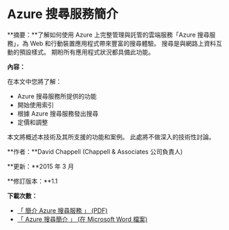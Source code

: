 <properties 
    pageTitle="Azure 搜尋服務簡介 | Microsoft Azure | 雲端託管搜尋服務" 
    description="了解託管的雲端搜尋服務「Azure 搜尋服務」如何協助您建置搜尋功能豐富的應用程式。" 
    editor="monicar" 
    manager="mblythe" 
    services="search" 
    documentationCenter="" 
    authors="HeidiSteen"/>

<tags 
    ms.service="search" 
    ms.workload="search" 
    ms.tgt_pltfrm="na" 
    ms.devlang="na" 
    ms.topic="article" 
    ms.date="11/04/2015" 
    ms.author="heidist"/>


# Azure 搜尋服務簡介

**摘要：**了解如何使用 Azure 上完整管理與託管的雲端服務「Azure 搜尋服務」，為 Web 和行動裝置應用程式帶來豐富的搜尋體驗。 搜尋是與網路上資料互動的預設樣式。 期盼所有應用程式狀況都具備此功能。

**內容：**

在本文中您將了解：

* Azure 搜尋服務所提供的功能
* 開始使用索引
* 根據 Azure 搜尋服務發出搜尋
* 定價和調整

本文將概述本技術及其所支援的功能和案例。 此處將不做深入的技術性討論。

**作者：**David Chappell (Chappell & Associates 公司負責人)

**更新：**2015 年 3 月

**修訂版本：**1.1

**下載次數：**

* <a href="http://go.microsoft.com/fwlink/p/?LinkId=522547" target="_blank">「 簡介 Azure 搜尋服務 」 (PDF)</a>
* <a href="http://go.microsoft.com/fwlink/p/?LinkId=529011" target="_blank">「 Azure 搜尋簡介 」 (在 Microsoft Word 檔案)</a>






